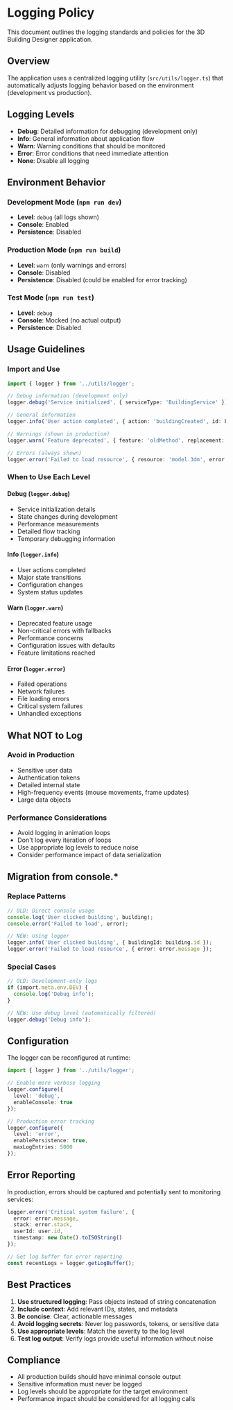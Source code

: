 # Logging Policy

This document outlines the logging standards and policies for the 3D Building Designer application.

## Overview

The application uses a centralized logging utility (`src/utils/logger.ts`) that automatically adjusts logging behavior based on the environment (development vs production).

## Logging Levels

- **Debug**: Detailed information for debugging (development only)
- **Info**: General information about application flow
- **Warn**: Warning conditions that should be monitored
- **Error**: Error conditions that need immediate attention
- **None**: Disable all logging

## Environment Behavior

### Development Mode (`npm run dev`)
- **Level**: `debug` (all logs shown)
- **Console**: Enabled
- **Persistence**: Disabled

### Production Mode (`npm run build`)
- **Level**: `warn` (only warnings and errors)
- **Console**: Disabled
- **Persistence**: Disabled (could be enabled for error tracking)

### Test Mode (`npm run test`)
- **Level**: `debug`
- **Console**: Mocked (no actual output)
- **Persistence**: Disabled

## Usage Guidelines

### Import and Use
```typescript
import { logger } from '../utils/logger';

// Debug information (development only)
logger.debug('Service initialized', { serviceType: 'BuildingService' });

// General information
logger.info('User action completed', { action: 'buildingCreated', id: building.id });

// Warnings (shown in production)
logger.warn('Feature deprecated', { feature: 'oldMethod', replacement: 'newMethod' });

// Errors (always shown)
logger.error('Failed to load resource', { resource: 'model.3dm', error: error.message });
```

### When to Use Each Level

#### Debug (`logger.debug`)
- Service initialization details
- State changes during development
- Performance measurements
- Detailed flow tracking
- Temporary debugging information

#### Info (`logger.info`)
- User actions completed
- Major state transitions
- Configuration changes
- System status updates

#### Warn (`logger.warn`)
- Deprecated feature usage
- Non-critical errors with fallbacks
- Performance concerns
- Configuration issues with defaults
- Feature limitations reached

#### Error (`logger.error`)
- Failed operations
- Network failures
- File loading errors
- Critical system failures
- Unhandled exceptions

## What NOT to Log

### Avoid in Production
- Sensitive user data
- Authentication tokens
- Detailed internal state
- High-frequency events (mouse movements, frame updates)
- Large data objects

### Performance Considerations
- Avoid logging in animation loops
- Don't log every iteration of loops
- Use appropriate log levels to reduce noise
- Consider performance impact of data serialization

## Migration from console.*

### Replace Patterns
```typescript
// OLD: Direct console usage
console.log('User clicked building', building);
console.error('Failed to load', error);

// NEW: Using logger
logger.info('User clicked building', { buildingId: building.id });
logger.error('Failed to load resource', { error: error.message });
```

### Special Cases
```typescript
// OLD: Development-only logs
if (import.meta.env.DEV) {
  console.log('Debug info');
}

// NEW: Use debug level (automatically filtered)
logger.debug('Debug info');
```

## Configuration

The logger can be reconfigured at runtime:

```typescript
import { logger } from '../utils/logger';

// Enable more verbose logging
logger.configure({
  level: 'debug',
  enableConsole: true
});

// Production error tracking
logger.configure({
  level: 'error',
  enablePersistence: true,
  maxLogEntries: 5000
});
```

## Error Reporting

In production, errors should be captured and potentially sent to monitoring services:

```typescript
logger.error('Critical system failure', {
  error: error.message,
  stack: error.stack,
  userId: user.id,
  timestamp: new Date().toISOString()
});

// Get log buffer for error reporting
const recentLogs = logger.getLogBuffer();
```

## Best Practices

1. **Use structured logging**: Pass objects instead of string concatenation
2. **Include context**: Add relevant IDs, states, and metadata
3. **Be concise**: Clear, actionable messages
4. **Avoid logging secrets**: Never log passwords, tokens, or sensitive data
5. **Use appropriate levels**: Match the severity to the log level
6. **Test log output**: Verify logs provide useful information without noise

## Compliance

- All production builds should have minimal console output
- Sensitive information must never be logged
- Log levels should be appropriate for the target environment
- Performance impact should be considered for all logging calls
